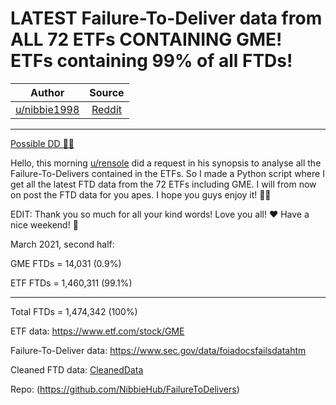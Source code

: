 LATEST Failure-To-Deliver data from ALL 72 ETFs CONTAINING GME! ETFs containing 99% of all FTDs!
================================================================================================

| Author       | Source       | 
| :-------------: |:-------------:|
|  [u/nibbie1998](https://www.reddit.com/user/nibbie1998/) | [Reddit](https://www.reddit.com/r/Superstonk/comments/ms6mvf/latest_failuretodeliver_data_from_all_72_etfs/) | 

---

[Possible DD 👨‍🔬](https://www.reddit.com/r/Superstonk/search?q=flair_name%3A%22Possible%20DD%20%F0%9F%91%A8%E2%80%8D%F0%9F%94%AC%22&restrict_sr=1)

Hello, this morning [u/rensole](https://www.reddit.com/u/rensole/) did a request in his synopsis to analyse all the Failure-To-Delivers contained in the ETFs. So I made a Python script where I get all the latest FTD data from the 72 ETFs including GME. I will from now on post the FTD data for you apes. I hope you guys enjoy it! 🦍🦍

EDIT: Thank you so much for all your kind words! Love you all! ❤ Have a nice weekend! 🍻

March 2021, second half:

GME FTDs = 14,031 (0.9%)

ETF FTDs = 1,460,311 (99.1%)

--------------------------------------------

Total FTDs = 1,474,342 (100%)

ETF data: <https://www.etf.com/stock/GME>

Failure-To-Deliver data: <https://www.sec.gov/data/foiadocsfailsdatahtm>

Cleaned FTD data: [CleanedData](https://github.com/NibbieHub/FailureToDelivers/blob/main/data/cleaned/GMEandETFsLast.csv)

Repo: (<https://github.com/NibbieHub/FailureToDelivers>)
